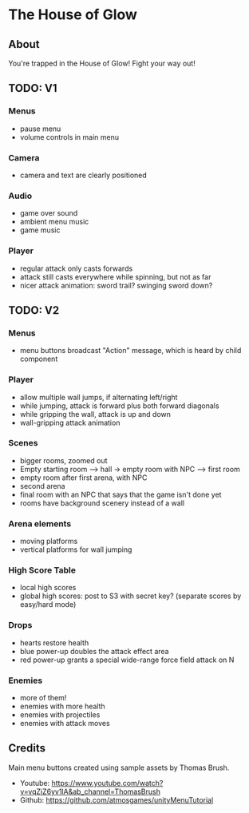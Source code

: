 # The House of Glow

## About

You're trapped in the House of Glow! Fight your way out!

## TODO: V1

### Menus

- pause menu
- volume controls in main menu

### Camera

- camera and text are clearly positioned

### Audio

- game over sound
- ambient menu music
- game music

### Player

- regular attack only casts forwards
- attack still casts everywhere while spinning, but not as far
- nicer attack animation: sword trail? swinging sword down?

## TODO: V2

### Menus

- menu buttons broadcast "Action" message, which is heard by child component

### Player

- allow multiple wall jumps, if alternating left/right
- while jumping, attack is forward plus both forward diagonals
- while gripping the wall, attack is up and down
- wall-gripping attack animation

### Scenes

- bigger rooms, zoomed out
- Empty starting room --> hall -> empty room with NPC --> first room
- empty room after first arena, with NPC
- second arena
- final room with an NPC that says that the game isn't done yet
- rooms have background scenery instead of a wall

### Arena elements

- moving platforms
- vertical platforms for wall jumping

### High Score Table

- local high scores
- global high scores: post to S3 with secret key? (separate scores by easy/hard mode)

### Drops

- hearts restore health
- blue power-up doubles the attack effect area
- red power-up grants a special wide-range force field attack on N

### Enemies

- more of them!
- enemies with more health
- enemies with projectiles
- enemies with attack moves

## Credits

Main menu buttons created using sample assets by Thomas Brush.

- Youtube: https://www.youtube.com/watch?v=vqZjZ6yv1lA&ab_channel=ThomasBrush
- Github: https://github.com/atmosgames/unityMenuTutorial
